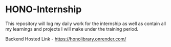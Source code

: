# HONO-Internship

This repository will log my daily work for the internship as well as contain all my learnings and projects I will make under the training period. 

Backend Hosted Link - https://honolibrary.onrender.com/
